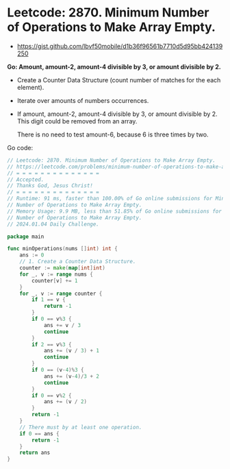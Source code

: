 # Leetcode: 2870. Minimum Number of Operations to Make Array Empty.

- https://gist.github.com/lbvf50mobile/d1b36f96561b7710d5d95bb424139250

**Go: Amount, amount-2, amount-4 divisible by 3, or amount divisible by 2.**

- Create a Counter Data Structure (count number of matches for the each
  element).
- Iterate over amounts of numbers occurrences.
- If amount, amount-2, amount-4 divisible by 3, or amount divisible by 2. This
  digit could be removed from an array.

  There is no need to test amount-6, because 6 is three times by two.


Go code:
```Go
// Leetcode: 2870. Minimum Number of Operations to Make Array Empty.
// https://leetcode.com/problems/minimum-number-of-operations-to-make-array-empty/
// = = = = = = = = = = = = = =
// Accepted.
// Thanks God, Jesus Christ!
// = = = = = = = = = = = = = =
// Runtime: 91 ms, faster than 100.00% of Go online submissions for Minimum
// Number of Operations to Make Array Empty.
// Memory Usage: 9.9 MB, less than 51.85% of Go online submissions for Minimum
// Number of Operations to Make Array Empty.
// 2024.01.04 Daily Challenge.

package main

func minOperations(nums []int) int {
	ans := 0
	// 1. Create a Counter Data Structure.
	counter := make(map[int]int)
	for _, v := range nums {
		counter[v] += 1
	}
	for _, v := range counter {
		if 1 == v {
			return -1
		}
		if 0 == v%3 {
			ans += v / 3
			continue
		}
		if 2 == v%3 {
			ans += (v / 3) + 1
			continue
		}
		if 0 == (v-4)%3 {
			ans += (v-4)/3 + 2
			continue
		}
		if 0 == v%2 {
			ans += (v / 2)
		}
		return -1
	}
	// There must by at least one operation.
	if 0 == ans {
		return -1
	}
	return ans
}
```

